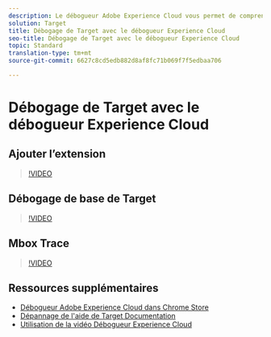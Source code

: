 ```yaml
---
description: Le débogueur Adobe Experience Cloud vous permet de comprendre rapidement et facilement votre implémentation Target. Vous pouvez afficher rapidement la configuration de votre bibliothèque, examiner les demandes pour vérifier que vos paramètres personnalisés sont transmis correctement, activer la journalisation de la console et désactiver toutes les demandes Target. Authentifiez-vous dans Experience Cloud afin de pouvoir utiliser le puissant outil Mbox Trace pour inspecter vos qualifications d’activité et d’audience ainsi que votre profil de visiteur.
solution: Target
title: Débogage de Target avec le débogueur Experience Cloud
seo-title: Débogage de Target avec le débogueur Experience Cloud
topic: Standard
translation-type: tm+mt
source-git-commit: 6627c8cd5edb882d8af8fc71b069f7f5edbaa706

---
```



# Débogage de Target avec le débogueur Experience Cloud

## Ajouter l’extension

>[!VIDEO](https://video.tv.adobe.com/v/23114/?quality=12&captions=fre_fr)

## Débogage de base de Target

>[!VIDEO](https://video.tv.adobe.com/v/23115/?quality=12&captions=fre_fr)

## Mbox Trace

>[!VIDEO](https://video.tv.adobe.com/v/23113/?quality=12&captions=fre_fr)

## Ressources supplémentaires

+ [Débogueur Adobe Experience Cloud dans Chrome Store](https://chrome.google.com/webstore/detail/adobe-experience-cloud-de/ocdmogmohccmeicdhlhhgepeaijenapj?hl=en)
+ [Dépannage de l'aide de Target Documentation](https://marketing.adobe.com/resources/help/en_US/target/target/r_troubleshooting_target.html)
+ [Utilisation de la vidéo Débogueur Experience Cloud](https://helpx.adobe.com/marketing-cloud-core/kt/using/experience-cloud-debugger-feature-video-use.html)
